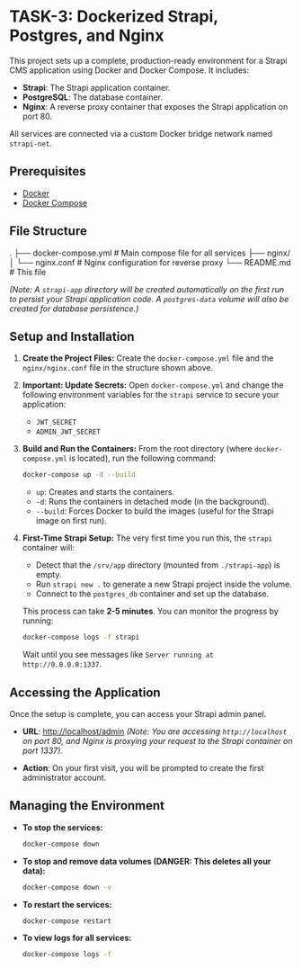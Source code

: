 # TASK-3: Dockerized Strapi, Postgres, and Nginx

This project sets up a complete, production-ready environment for a Strapi CMS application using Docker and Docker Compose. It includes:

* **Strapi**: The Strapi application container.
* **PostgreSQL**: The database container.
* **Nginx**: A reverse proxy container that exposes the Strapi application on port 80.

All services are connected via a custom Docker bridge network named `strapi-net`.

## Prerequisites

* [Docker](https://www.docker.com/get-started)
* [Docker Compose](https://docs.docker.com/compose/install/)

## File Structure

.
├── docker-compose.yml    # Main compose file for all services
├── nginx/
│   └── nginx.conf        # Nginx configuration for reverse proxy
└── README.md             # This file


*(Note: A `strapi-app` directory will be created automatically on the first run to persist your Strapi application code. A `postgres-data` volume will also be created for database persistence.)*

## Setup and Installation

1.  **Create the Project Files:**
    Create the `docker-compose.yml` file and the `nginx/nginx.conf` file in the structure shown above.

2.  **Important: Update Secrets:**
    Open `docker-compose.yml` and change the following environment variables for the `strapi` service to secure your application:
    * `JWT_SECRET`
    * `ADMIN_JWT_SECRET`

3.  **Build and Run the Containers:**
    From the root directory (where `docker-compose.yml` is located), run the following command:

    ```bash
    docker-compose up -d --build
    ```

    * `up`: Creates and starts the containers.
    * `-d`: Runs the containers in detached mode (in the background).
    * `--build`: Forces Docker to build the images (useful for the Strapi image on first run).

4.  **First-Time Strapi Setup:**
    The very first time you run this, the `strapi` container will:
    * Detect that the `/srv/app` directory (mounted from `./strapi-app`) is empty.
    * Run `strapi new .` to generate a new Strapi project inside the volume.
    * Connect to the `postgres_db` container and set up the database.

    This process can take **2-5 minutes**. You can monitor the progress by running:

    ```bash
    docker-compose logs -f strapi
    ```

    Wait until you see messages like `Server running at http://0.0.0.0:1337`.

## Accessing the Application

Once the setup is complete, you can access your Strapi admin panel.

* **URL**: [http://localhost/admin](http://localhost/admin)
    *(Note: You are accessing `http://localhost` on port 80, and Nginx is proxying your request to the Strapi container on port 1337).*

* **Action**: On your first visit, you will be prompted to create the first administrator account.

## Managing the Environment

* **To stop the services:**
    ```bash
    docker-compose down
    ```

* **To stop and remove data volumes (DANGER: This deletes all your data):**
    ```bash
    docker-compose down -v
    ```

* **To restart the services:**
    ```bash
    docker-compose restart
    ```

* **To view logs for all services:**
    ```bash
    docker-compose logs -f
    ```